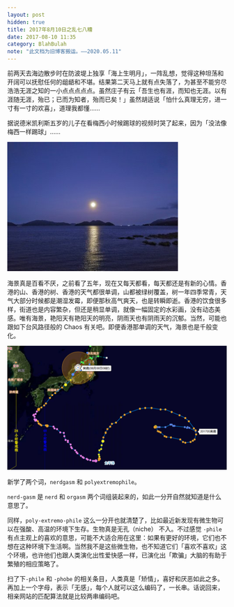 ```yaml
---
layout: post
hidden: true
title: 2017年8月10日之乱七八糟
date: 2017-08-10 11:35
category: BlahBulah
note: "此文档为旧博客搬运。——2020.05.11"
---
```


前两天去海边散步时在防波堤上独享「海上生明月」，一阵乱想，觉得这种坦荡和开阔可以抚慰任何的龃龉和不堪。结果第二天马上就有点失落了，为甚至不能穷尽浩浩无涯之知的一小点点点点点。虽然庄子有云「吾生也有涯，而知也无涯。以有涯随无涯，殆已；已而为知者，殆而已矣！」虽然胡适说「怕什么真理无穷，进一寸有一寸的欢喜」，道理我都懂……

据说德米凯利斯五岁的儿子在看梅西小时候踢球的视频时哭了起来，因为「没法像梅西一样踢球」……

![moon rise](/assets/img/moon.jpg)

海景真是百看不厌，之前看了五年，现在又每天都看，每天都还是有新的心情。香港的山、香港的树、香港的天气都很单调，山都被绿树覆盖，树一年四季常青，天气大部分时候都是潮湿发霉，即便那秋高气爽天，也是转瞬即逝。香港的饮食很多样，街道也是内容繁杂，但还是稍显单调，就像一幅固定的水彩画，没有动态美感。唯有海景，艳阳天有艳阳天的明亮，阴雨天也有阴雨天的沉郁。当然，可能也跟如下台风路径般的 Chaos 有关吧。即便香港那单调的天气，海景也是千般变化。

![Noru's path](/assets/img/noru.png)

新学了两个词，`nerdgasm` 和 `polyextremophile`。

`nerd-gasm` 是 `nerd` 和 `orgasm` 两个词组装起来的，如此一分开自然就知道是什么意思了。

同样，`poly-extremo-phile` 这么一分开也就清楚了，比如最近新发现有微生物可以在强酸、高温的环境下生存。生物真是无孔（niche） 不入。不过感觉 `-phile` 有点主观上的喜欢的意思，可能不大适合用在这里：如果有更好的环境，它们也不想在这种环境下生活啊。当然我不是这些微生物，也不知道它们「喜欢不喜欢」这个环境，也许他们也跟人类演化出性爱快感一样，已演化出「欺骗」大脑的有助于繁殖的相应策略了。

扫了下`-phile` 和 `-phobe` 的相关条目，人类真是「矫情」，喜好和厌恶如此之多。再加上一个字母，表示「无感」，每个人就可以这么编码了，一长串。话说回来，相亲网站的匹配算法就是比较两串编码吧。